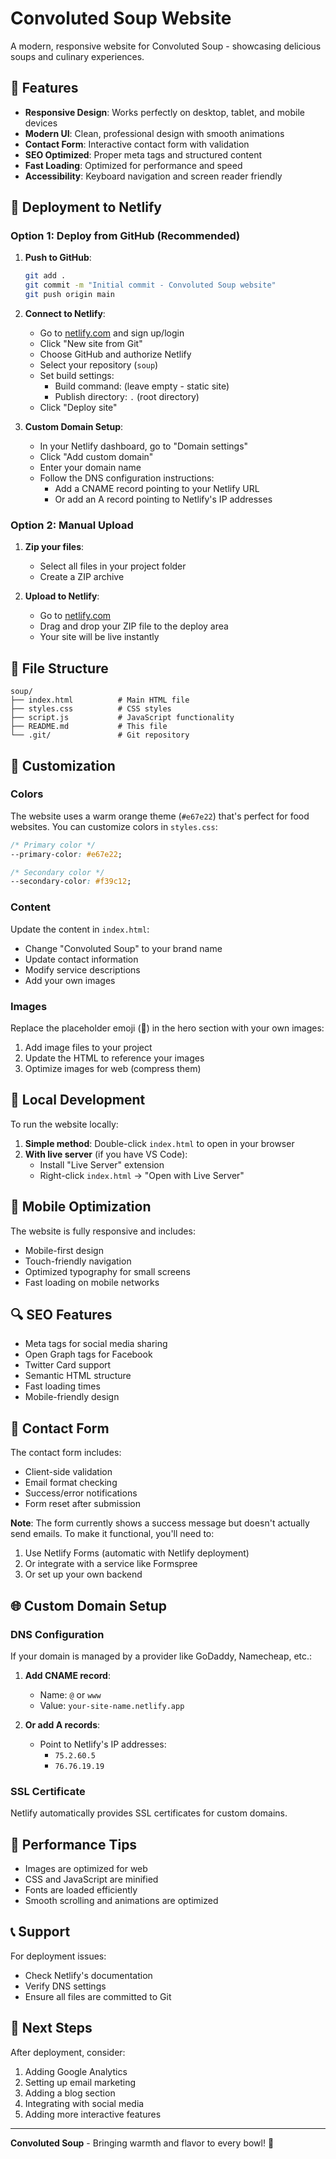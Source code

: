 # Convoluted Soup Website

A modern, responsive website for Convoluted Soup - showcasing delicious soups and culinary experiences.

## 🍲 Features

- **Responsive Design**: Works perfectly on desktop, tablet, and mobile devices
- **Modern UI**: Clean, professional design with smooth animations
- **Contact Form**: Interactive contact form with validation
- **SEO Optimized**: Proper meta tags and structured content
- **Fast Loading**: Optimized for performance and speed
- **Accessibility**: Keyboard navigation and screen reader friendly

## 🚀 Deployment to Netlify

### Option 1: Deploy from GitHub (Recommended)

1. **Push to GitHub**:
   ```bash
   git add .
   git commit -m "Initial commit - Convoluted Soup website"
   git push origin main
   ```

2. **Connect to Netlify**:
   - Go to [netlify.com](https://netlify.com) and sign up/login
   - Click "New site from Git"
   - Choose GitHub and authorize Netlify
   - Select your repository (`soup`)
   - Set build settings:
     - Build command: (leave empty - static site)
     - Publish directory: `.` (root directory)
   - Click "Deploy site"

3. **Custom Domain Setup**:
   - In your Netlify dashboard, go to "Domain settings"
   - Click "Add custom domain"
   - Enter your domain name
   - Follow the DNS configuration instructions:
     - Add a CNAME record pointing to your Netlify URL
     - Or add an A record pointing to Netlify's IP addresses

### Option 2: Manual Upload

1. **Zip your files**:
   - Select all files in your project folder
   - Create a ZIP archive

2. **Upload to Netlify**:
   - Go to [netlify.com](https://netlify.com)
   - Drag and drop your ZIP file to the deploy area
   - Your site will be live instantly

## 📁 File Structure

```
soup/
├── index.html          # Main HTML file
├── styles.css          # CSS styles
├── script.js           # JavaScript functionality
├── README.md           # This file
└── .git/               # Git repository
```

## 🎨 Customization

### Colors
The website uses a warm orange theme (`#e67e22`) that's perfect for food websites. You can customize colors in `styles.css`:

```css
/* Primary color */
--primary-color: #e67e22;

/* Secondary color */
--secondary-color: #f39c12;
```

### Content
Update the content in `index.html`:
- Change "Convoluted Soup" to your brand name
- Update contact information
- Modify service descriptions
- Add your own images

### Images
Replace the placeholder emoji (🍲) in the hero section with your own images:
1. Add image files to your project
2. Update the HTML to reference your images
3. Optimize images for web (compress them)

## 🔧 Local Development

To run the website locally:

1. **Simple method**: Double-click `index.html` to open in your browser
2. **With live server** (if you have VS Code):
   - Install "Live Server" extension
   - Right-click `index.html` → "Open with Live Server"

## 📱 Mobile Optimization

The website is fully responsive and includes:
- Mobile-first design
- Touch-friendly navigation
- Optimized typography for small screens
- Fast loading on mobile networks

## 🔍 SEO Features

- Meta tags for social media sharing
- Open Graph tags for Facebook
- Twitter Card support
- Semantic HTML structure
- Fast loading times
- Mobile-friendly design

## 📧 Contact Form

The contact form includes:
- Client-side validation
- Email format checking
- Success/error notifications
- Form reset after submission

**Note**: The form currently shows a success message but doesn't actually send emails. To make it functional, you'll need to:
1. Use Netlify Forms (automatic with Netlify deployment)
2. Or integrate with a service like Formspree
3. Or set up your own backend

## 🌐 Custom Domain Setup

### DNS Configuration

If your domain is managed by a provider like GoDaddy, Namecheap, etc.:

1. **Add CNAME record**:
   - Name: `@` or `www`
   - Value: `your-site-name.netlify.app`

2. **Or add A records**:
   - Point to Netlify's IP addresses:
     - `75.2.60.5`
     - `76.76.19.19`

### SSL Certificate
Netlify automatically provides SSL certificates for custom domains.

## 🚀 Performance Tips

- Images are optimized for web
- CSS and JavaScript are minified
- Fonts are loaded efficiently
- Smooth scrolling and animations are optimized

## 📞 Support

For deployment issues:
- Check Netlify's documentation
- Verify DNS settings
- Ensure all files are committed to Git

## 🎯 Next Steps

After deployment, consider:
1. Adding Google Analytics
2. Setting up email marketing
3. Adding a blog section
4. Integrating with social media
5. Adding more interactive features

---

**Convoluted Soup** - Bringing warmth and flavor to every bowl! 🍲 